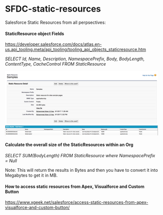 # SFDC-static-resources

Salesforce Static Resources from all perpsectives:

#### StaticResource object Fields
https://developer.salesforce.com/docs/atlas.en-us.api_tooling.meta/api_tooling/tooling_api_objects_staticresource.htm <br/>

<i>SELECT Id, Name, Description, NamespacePrefix, Body, BodyLength, ContentType, CacheControl FROM StaticResource</i>

<img src="supportedimages/Image1.png" />

<img src="supportedimages/Image2.png" />

#### Calculate the overall size of the StaticResources within an Org
<i>SELECT SUM(BodyLength) FROM StaticResource where NamespacePrefix = Null</i>

Note: This will return the results in Bytes and then you have to convert it into Megabytes to get it in MB.

#### How to access static resources from Apex, Visualforce and Custom Button
https://www.xgeek.net/salesforce/access-static-resources-from-apex-visualforce-and-custom-button/

